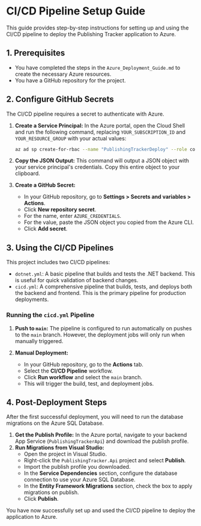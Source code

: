 # CI/CD Pipeline Setup Guide

This guide provides step-by-step instructions for setting up and using the CI/CD pipeline to deploy the Publishing Tracker application to Azure.

## 1. Prerequisites

-   You have completed the steps in the `Azure_Deployment_Guide.md` to create the necessary Azure resources.
-   You have a GitHub repository for the project.

## 2. Configure GitHub Secrets

The CI/CD pipeline requires a secret to authenticate with Azure.

1.  **Create a Service Principal:** In the Azure portal, open the Cloud Shell and run the following command, replacing `YOUR_SUBSCRIPTION_ID` and `YOUR_RESOURCE_GROUP` with your actual values:

    ```bash
    az ad sp create-for-rbac --name "PublishingTrackerDeploy" --role contributor --scopes /subscriptions/YOUR_SUBSCRIPTION_ID/resourceGroups/YOUR_RESOURCE_GROUP --sdk-auth
    ```

2.  **Copy the JSON Output:** This command will output a JSON object with your service principal's credentials. Copy this entire object to your clipboard.

3.  **Create a GitHub Secret:**
    -   In your GitHub repository, go to **Settings > Secrets and variables > Actions**.
    -   Click **New repository secret**.
    -   For the name, enter `AZURE_CREDENTIALS`.
    -   For the value, paste the JSON object you copied from the Azure CLI.
    -   Click **Add secret**.

## 3. Using the CI/CD Pipelines

This project includes two CI/CD pipelines:

-   `dotnet.yml`: A basic pipeline that builds and tests the .NET backend. This is useful for quick validation of backend changes.
-   `cicd.yml`: A comprehensive pipeline that builds, tests, and deploys both the backend and frontend. This is the primary pipeline for production deployments.

### Running the `cicd.yml` Pipeline

1.  **Push to `main`:** The pipeline is configured to run automatically on pushes to the `main` branch. However, the deployment jobs will only run when manually triggered.

2.  **Manual Deployment:**
    -   In your GitHub repository, go to the **Actions** tab.
    -   Select the **CI/CD Pipeline** workflow.
    -   Click **Run workflow** and select the `main` branch.
    -   This will trigger the build, test, and deployment jobs.

## 4. Post-Deployment Steps

After the first successful deployment, you will need to run the database migrations on the Azure SQL Database.

1.  **Get the Publish Profile:** In the Azure portal, navigate to your backend App Service (`PublishingTrackerApi`) and download the publish profile.
2.  **Run Migrations from Visual Studio:**
    -   Open the project in Visual Studio.
    -   Right-click the `PublishingTracker.Api` project and select **Publish**.
    -   Import the publish profile you downloaded.
    -   In the **Service Dependencies** section, configure the database connection to use your Azure SQL Database.
    -   In the **Entity Framework Migrations** section, check the box to apply migrations on publish.
    -   Click **Publish**.

You have now successfully set up and used the CI/CD pipeline to deploy the application to Azure.